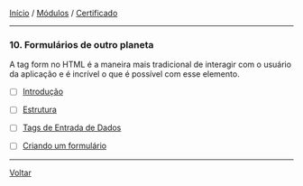 [Início](https://github.com/Thalyalm/rocketseat-trilha-fundamentar) /
[Módulos](https://github.com/Thalyalm/rocketseat-trilha-fundamentar/tree/main/modulos/readme.md) /
[Certificado](https://github.com/Thalyalm/rocketseat-trilha-fundamentar/tree/main/certificado)

---

### 10. Formulários de outro planeta

A tag form no HTML é a maneira mais tradicional de interagir com o usuário da aplicação e é incrível o que é possível com esse elemento.

- [ ] [Introdução](https://github.com/Thalyalm/rocketseat-trilha-fundamentar/tree/main/modulos/formularios-de-outro-planeta/introducao/readme.md)

- [ ] [Estrutura](https://github.com/Thalyalm/rocketseat-trilha-fundamentar/tree/main/modulos/formularios-de-outro-planeta/estrutura/readme.md)

- [ ] [Tags de Entrada de Dados](https://github.com/Thalyalm/rocketseat-trilha-fundamentar/tree/main/modulos/formularios-de-outro-planeta/tags-de-entrada-de-dados/readme.md)

- [ ] [Criando um formulário](https://github.com/Thalyalm/rocketseat-trilha-fundamentar/tree/main/modulos/formularios-de-outro-planeta/criando-um-formulario/readme.md)

---

[Voltar](https://github.com/Thalyalm/rocketseat-trilha-fundamentar/tree/main/modulos/readme.md)